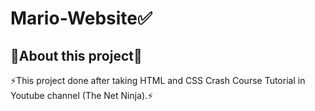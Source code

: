 # Mario-Website✅
<h2>🔻About this project🔻<br></h2>
⚡This project done after taking HTML and CSS Crash Course Tutorial in Youtube channel (The Net Ninja).⚡

